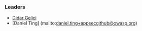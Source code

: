 ### Leaders
* [Didar Gelici](mailto:didar.gelici@owasp.org)
* [Daniel Ting] (mailto:daniel.ting+appsecgithub@owasp.org)

